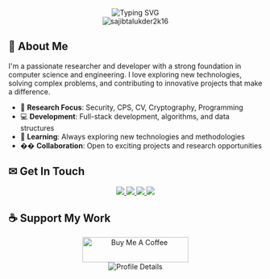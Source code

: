 <div align="center">
  <img src="https://readme-typing-svg.vercel.app/?lines=Hello,+I'm+Sajib+Talukder!;A+Passionate+Researcher+%26+Developer;Welcome+to+my+GitHub+Profile!&center=true&size=27&width=600&height=50&vCenter=true&pause=1000" alt="Typing SVG" />
</div>



<div align="center">
  <img src="https://komarev.com/ghpvc/?username=sajibtalukder2k16&label=Profile%20views&color=0e75b6&style=for-the-badge" alt="sajibtalukder2k16" />
</div>

## 🚀 About Me

I'm a passionate researcher and developer with a strong foundation in computer science and engineering. I love exploring new technologies, solving complex problems, and contributing to innovative projects that make a difference.

- 🔬 **Research Focus**: Security, CPS, CV, Cryptography, Programming
- 💻 **Development**: Full-stack development, algorithms, and data structures
- 🌱 **Learning**: Always exploring new technologies and methodologies
- �� **Collaboration**: Open to exciting projects and research opportunities




## ✉ Get In Touch

<div align="center">
  <a href="mailto:sajibtalukder2k16@gmail.com">
    <img src="https://img.shields.io/badge/-Email-D14836?style=for-the-badge&logo=gmail&logoColor=white" />
  </a>
  <a href="https://linkedin.com/in/sajibtalukder" target="_blank">
    <img src="https://img.shields.io/badge/-LinkedIn-0077B5?style=for-the-badge&logo=linkedin&logoColor=white" />
  </a>
  <a href="https://stackoverflow.com/users/12503389/sajib-talukder" target="_blank">
    <img src="https://img.shields.io/badge/-Stack%20Overflow-FE7A16?style=for-the-badge&logo=stackoverflow&logoColor=white" />
  </a>
  <a href="https://www.facebook.com/SajibT4lukder/" target="_blank">
    <img src="https://img.shields.io/badge/-Facebook-1877F2?style=for-the-badge&logo=facebook&logoColor=white" />
  </a>
</div>



## ☕ Support My Work

<div align="center">
  <a href="https://www.buymeacoffee.com/staluk" target="_blank">
    <img src="https://cdn.buymeacoffee.com/buttons/v2/default-yellow.png" height="50" width="210" alt="Buy Me A Coffee" />
  </a>
</div>



<div align="center">
  <img src="https://github-profile-summary-cards.vercel.app/api/cards/profile-details?username=sajibtalukder2k16&theme=radical" alt="Profile Details" />
</div>




